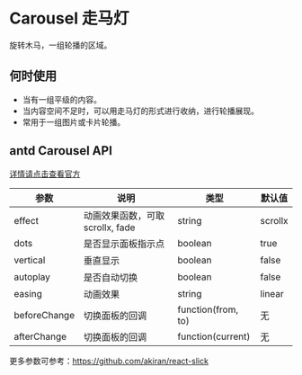 # Carousel 走马灯

旋转木马，一组轮播的区域。

## 何时使用

- 当有一组平级的内容。
- 当内容空间不足时，可以用走马灯的形式进行收纳，进行轮播展现。
- 常用于一组图片或卡片轮播。

## antd Carousel API

[详情请点击查看官方](https://ant.design/components/carousel-cn/)

| 参数             | 说明                                         | 类型     | 默认值                          |
|------------------|----------------------------------------------|----------|---------------------------------|
| effect           | 动画效果函数，可取 scrollx, fade | string | scrollx |
| dots | 是否显示面板指示点 | boolean   | true |
| vertical | 垂直显示 | boolean   | false |
| autoplay | 是否自动切换 | boolean   | false |
| easing | 动画效果 | string   | linear |
| beforeChange      | 切换面板的回调                              | function(from, to) | 无
| afterChange       | 切换面板的回调                              | function(current)  | 无

更多参数可参考：https://github.com/akiran/react-slick
